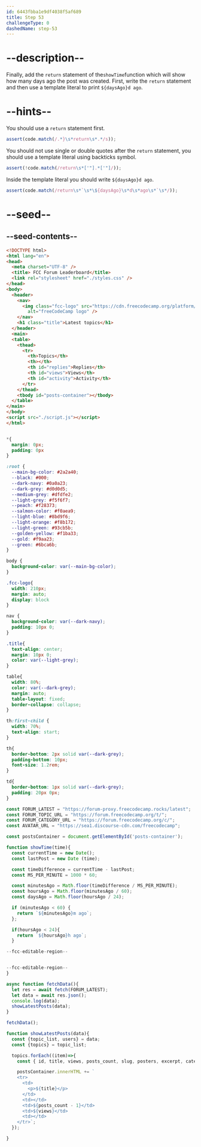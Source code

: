 ```yaml
---
id: 6443fbba1e9df4038f5af689
title: Step 53
challengeType: 0
dashedName: step-53
---
```


# --description--

Finally, add the `return` statement of the`showTime`function which will show how many days ago the post was created. First, write the `return` statement and then use a template literal to print `${daysAgo}d ago`. 

# --hints--

You should use a `return` statement first.

```js
assert(code.match(/.*}\s*return\s*.*/s));
```

You should not use single or double quotes after the `return` statement, you should use a template literal using backticks symbol.

```js
assert(!code.match(/return\s*['"].*['"]/));
```

Inside the template literal you should write `${daysAgo}d ago`.

```js
assert(code.match(/return\s*`\s*\${daysAgo}\s*d\s*ago\s*`\s*/));
```

# --seed--

## --seed-contents--

```html
<!DOCTYPE html>
<html lang="en">
<head>
  <meta charset="UTF-8" />
  <title> FCC Forum Leaderboard</title>
  <link rel="stylesheet" href="./styles.css" />
</head>
<body>
  <header>
    <nav>
      <img class="fcc-logo" src="https://cdn.freecodecamp.org/platform/universal/fcc_primary.svg"
        alt="freeCodeCamp logo" />
    </nav>
    <h1 class="title">Latest topics</h1>
  </header>
  <main>
  <table>
    <thead>
      <tr>
        <th>Topics</th>
        <th></th>
        <th id="replies">Replies</th>
        <th id="views">Views</th>
        <th id="activity">Activity</th>
      </tr>
    </thead>
    <tbody id="posts-container"></tbody>
  </table>
</main>
</body>
<script src="./script.js"></script>
</html>
```

```css

*{
  margin: 0px;
  padding: 0px
}

:root {
  --main-bg-color: #2a2a40;
  --black: #000;
  --dark-navy: #0a0a23;
  --dark-grey: #d0d0d5;
  --medium-grey: #dfdfe2;
  --light-grey: #f5f6f7;
  --peach: #f28373;
  --salmon-color: #f0aea9;
  --light-blue: #8bd9f6;
  --light-orange: #f8b172;
  --light-green: #93cb5b;
  --golden-yellow: #f1ba33;
  --gold: #f9aa23;
  --green: #6bca6b;
}

body {
  background-color: var(--main-bg-color);
}

.fcc-logo{
  width: 210px;
  margin: auto;
  display: block
}

nav {
  background-color: var(--dark-navy);
  padding: 10px 0;
}

.title{
  text-align: center;
  margin: 10px 0;
  color: var(--light-grey);
}

table{
  width: 80%;
  color: var(--dark-grey);
  margin: auto;
  table-layout: fixed;
  border-collapse: collapse;
}

th:first-child {
  width: 70%;
  text-align: start;
}

th{
  border-bottom: 2px solid var(--dark-grey);
  padding-bottom: 10px;
  font-size: 1.2rem;
}

td{
  border-bottom: 1px solid var(--dark-grey);
  padding: 20px 0px;
}

```

```js
const FORUM_LATEST = "https://forum-proxy.freecodecamp.rocks/latest";
const FORUM_TOPIC_URL = "https://forum.freecodecamp.org/t/";
const FORUM_CATEGORY_URL = "https://forum.freecodecamp.org/c/";
const AVATAR_URL = "https://sea1.discourse-cdn.com/freecodecamp";

const postsContainer = document.getElementById('posts-container');

function showTime(time){
  const currentTime = new Date();
  const lastPost = new Date (time);

  const timeDifference = currentTime - lastPost;
  const MS_PER_MINUTE = 1000 * 60;

  const minutesAgo = Math.floor(timeDifference / MS_PER_MINUTE);
  const hoursAgo = Math.floor(minutesAgo / 60);
  const daysAgo = Math.floor(hoursAgo / 24);

  if (minutesAgo < 60) { 
    return `${minutesAgo}m ago`;
  };

  if(hoursAgo < 24){
    return `${hoursAgo}h ago`; 
  }

--fcc-editable-region--


--fcc-editable-region--
}

async function fetchData(){ 
  let res = await fetch(FORUM_LATEST);
  let data = await res.json();
  console.log(data);
  showLatestPosts(data);
}

fetchData();

function showLatestPosts(data){
  const {topic_list, users} = data;
  const {topics} = topic_list;

  topics.forEach((item)=>{
    const { id, title, views, posts_count, slug, posters, excerpt, category_id, bumped_at} = item;

    postsContainer.innerHTML += `
    <tr>
      <td>
        <p>${title}</p>
      </td>
      <td></td>
      <td>${posts_count - 1}</td>
      <td>${views}</td>
      <td></td>
    </tr>`;
  });

}

```
